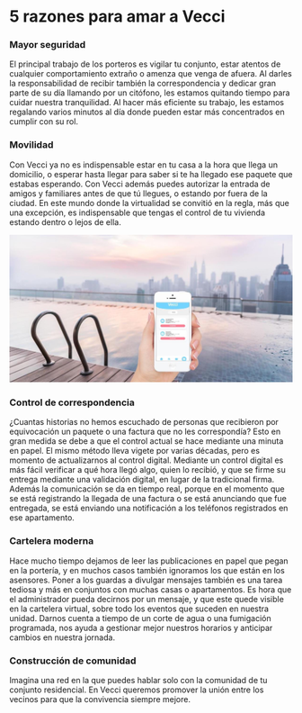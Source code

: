 <meta name="date" content="2021-1-29" />
<meta name="author" content="Camilo Ortegón" />
<meta name="pp" content="https://avatars.githubusercontent.com/u/6712411?v=4" />
<meta name="language" content="es" />
<meta name="topic" content="Lifestyle" />

# 5 razones para amar a Vecci

### Mayor seguridad

El principal trabajo de los porteros es vigilar tu conjunto, estar atentos de cualquier comportamiento extraño o amenza que venga de afuera. Al darles la responsabilidad de recibir también la correspondencia y dedicar gran parte de su día llamando por un citófono, les estamos quitando tiempo para cuidar nuestra tranquilidad. Al hacer más eficiente su trabajo, les estamos regalando varios minutos al día donde pueden estar más concentrados en cumplir con su rol.

### Movilidad

Con Vecci ya no es indispensable estar en tu casa a la hora que llega un domicilio, o esperar hasta llegar para saber si te ha llegado ese paquete que estabas esperando. Con Vecci además puedes autorizar la entrada de amigos y familiares antes de que tú llegues, o estando por fuera de la ciudad. En este mundo donde la virtualidad se convitió en la regla, más que una excepción, es indispensable que tengas el control de tu vivienda estando dentro o lejos de ella.

![60;;c](https://raw.githubusercontent.com/cjortegon/vecci.co/master/blog/images/pool-phone.jpg)

### Control de correspondencia

¿Cuantas historias no hemos escuchado de personas que recibieron por equivocación un paquete o una factura que no les correspondía? Esto en gran medida se debe a que el control actual se hace mediante una minuta en papel. El mismo método lleva vigete por varias décadas, pero es momento de actualizarnos al control digital. Mediante un control digital es más fácil verificar a qué hora llegó algo, quien lo recibió, y que se firme su entrega mediante una validación digital, en lugar de la tradicional firma. Además la comunicación se da en tiempo real, porque en el momento que se está registrando la llegada de una factura o se está anunciando que fue entregada, se está enviando una notificación a los teléfonos registrados en ese apartamento.

### Cartelera moderna

Hace mucho tiempo dejamos de leer las publicaciones en papel que pegan en la portería, y en muchos casos también ignoramos los que están en los asensores. Poner a los guardas a divulgar mensajes también es una tarea tediosa y más en conjuntos con muchas casas o apartamentos. Es hora que el administrador pueda decirnos por un mensaje, y que este quede visible en la cartelera virtual, sobre todo los eventos que suceden en nuestra unidad. Darnos cuenta a tiempo de un corte de agua o una fumigación programada, nos ayuda a gestionar mejor nuestros horarios y anticipar cambios en nuestra jornada.

### Construcción de comunidad

Imagina una red en la que puedes hablar solo con la comunidad de tu conjunto residencial. En Vecci queremos promover la unión entre los vecinos para que la convivencia siempre mejore.
